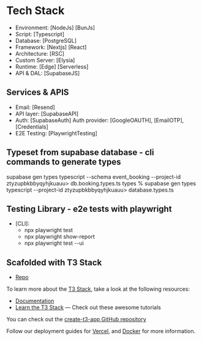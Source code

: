 # Tech Stack

- Environment: [NodeJs] [BunJs]
- Script: [Typescript]
- Database: [PostgreSQL]
- Framework: [Nextjs] [React]
- Architecture: [RSC]
- Custom Server: [Elysia]
- Runtime: [Edge] [Serverless]
- API & DAL: [SupabaseJS]

## Services & APIS

- Email: [Resend]
- API layer: [SupabaseAPI]
- Auth: [SupabaseAuth]
  Auth provider: [GoogleOAUTH], [EmailOTP], [Credentials]
- E2E Testing: [PlaywrightTesting]

## Typeset from supabase database - cli commands to generate types

supabase gen types typescript --schema event_booking --project-id ztyzupbkbbyqyhjkuauu> db.booking.types.ts
types % supabase gen types typescript --project-id ztyzupbkbbyqyhjkuauu> database.types.ts

## Testing Library - e2e tests with playwright

- [CLI]:
  - npx playwright test
  - npx playwright show-report
  - npx playwright test --ui

## Scafolded with T3 Stack

- [Repo](https://github.com/dijonmusters/subscription-starter-demo)

To learn more about the [T3 Stack](https://create.t3.gg/), take a look at the following resources:

- [Documentation](https://create.t3.gg/)
- [Learn the T3 Stack](https://create.t3.gg/en/faq#what-learning-resources-are-currently-available) — Check out these awesome tutorials

You can check out the [create-t3-app GitHub repository](https://github.com/t3-oss/create-t3-app)

Follow our deployment guides for [Vercel](https://create.t3.gg/en/deployment/vercel), and [Docker](https://create.t3.gg/en/deployment/docker) for more information.
